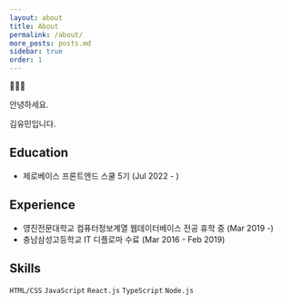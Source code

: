 ```yaml
---
layout: about
title: About
permalink: /about/
more_posts: posts.md
sidebar: true
order: 1
---
```


🙇🏻‍♂️

안녕하세요.

김유민입니다.

## Education

- 제로베이스 프론트엔드 스쿨 5기 (Jul 2022 - )

## Experience

- 영진전문대학교 컴퓨터정보계열 웹데이터베이스 전공 휴학 중 (Mar 2019 -)
- 충남삼성고등학교 IT 디플로마 수료 (Mar 2016 - Feb 2019)

## Skills

`HTML/CSS` `JavaScript` `React.js` `TypeScript` `Node.js`

